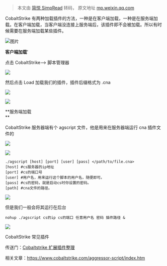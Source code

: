 > 本文由 [简悦 SimpRead](http://ksria.com/simpread/) 转码， 原文地址 [mp.weixin.qq.com](https://mp.weixin.qq.com/s?__biz=MzI2NDQyNzg1OA==&mid=2247485377&idx=1&sn=1e93b38971c0c3c4e1cdfdaa7625ec9e&chksm=eaad87fcddda0eea6469afd46a059b6ebff47e1dfa0a5d5fc8ca22722f5db61141580ea12c9f&scene=21#wechat_redirect)

 CobaltStrike 有两种加载插件的方法，一种是在客户端加载，一种是在服务端加载。在客户端加载，当客户端没连接上服务端后，该插件即不会被加载。所以有时候需要在服务端加载某些插件。

  

![图片](https://mmbiz.qpic.cn/mmbiz_gif/UZ1NGUYLEFiaN9PiaczdMbQOHacDxuPdLxHjk5oKk5rB66ng1HCNUfsEpVsygyGYBTzkpDwaC3FgibAJQCZL2cNVA/640?wx_fmt=gif)

  

**客户端加载**'

点击 CobaltStrike--> 脚本管理器

![](https://mmbiz.qpic.cn/mmbiz_png/rSyd2cclv2c64ocPkSQTNElNicTicVGVU6XYY9X3icrftPDFicVYyXCEvoB8KA4KBTPc1OSUdh8uWqPXAbjmIfKuWw/640?wx_fmt=png)

然后点击 Load 加载我们的插件，插件后缀格式为 .cna

![](https://mmbiz.qpic.cn/mmbiz_png/rSyd2cclv2c64ocPkSQTNElNicTicVGVU64BB3PBu5jpW6NXlibQ1c0O6fYKqSGJcDbWpvAsh342m50iabcrUXP1LA/640?wx_fmt=png)

  

![](https://mmbiz.qpic.cn/mmbiz_gif/UZ1NGUYLEFiaN9PiaczdMbQOHacDxuPdLxHjk5oKk5rB66ng1HCNUfsEpVsygyGYBTzkpDwaC3FgibAJQCZL2cNVA/640?wx_fmt=gif)

  

**服务端加载  
**

CobaltStrike 服务器端有个 agscript 文件，他是用来在服务器端运行 cna 插件文件的

![](https://mmbiz.qpic.cn/mmbiz_png/rSyd2cclv2c64ocPkSQTNElNicTicVGVU6dL3YboB1DuM1cQe18FYicUTuaeA9989hIMkibHfG0a0hrhk9GiczNHvJg/640?wx_fmt=png)

![](https://mmbiz.qpic.cn/mmbiz_png/rSyd2cclv2c64ocPkSQTNElNicTicVGVU6xX2BJItQkPkiaMBib7NOIkQanVZicl8D1rYvYQWSRgo3cAsjkSZ1Kf0TQ/640?wx_fmt=png)

```
./agscript [host] [port] [user] [pass] </path/to/file.cna>
[host] #cs服务器的ip地址 
[port] #cs的端口号 
[user] #用户名，用来运行这个脚本的用户名，随便即可。
[pass] #cs的密码，就是启动cs时你设置的密码。
[path] #cna文件的路径。
```

![](https://mmbiz.qpic.cn/mmbiz_png/rSyd2cclv2c64ocPkSQTNElNicTicVGVU6JMJHxUbGiaDtskuyTZM5whjKxRgQrGhGcHWict3wCXQgkLI1uP7Jsib2w/640?wx_fmt=png)

但是我们一般会将其运行在后台

```
nohup ./agscript cs的ip cs的端口 任意用户名 密码 插件路径 &
```

  

![](https://mmbiz.qpic.cn/mmbiz_gif/UZ1NGUYLEFiaN9PiaczdMbQOHacDxuPdLxHjk5oKk5rB66ng1HCNUfsEpVsygyGYBTzkpDwaC3FgibAJQCZL2cNVA/640?wx_fmt=gif)

  

CobaltStrike 常见插件  

传送门：[Cobaltstrike 扩展插件整理](http://mp.weixin.qq.com/s?__biz=MzU4MDIzMDcyNw==&mid=2247483720&idx=1&sn=4539640699a1bcaec99d0005343e7664&chksm=fd5b4a60ca2cc3767106a4001cbf05130ab5b6fc054461ba1257501acb80add64403b28ee3d4&scene=21#wechat_redirect)

相关文章：https://www.cobaltstrike.com/aggressor-script/index.htm